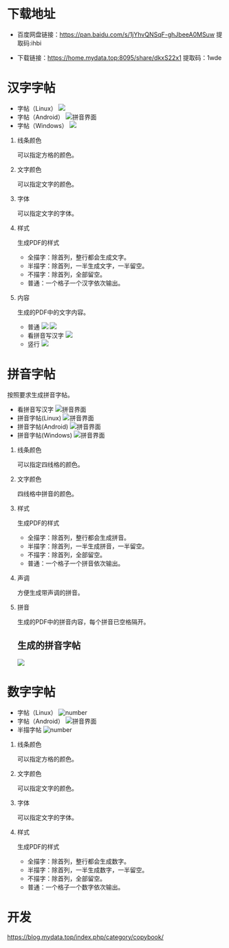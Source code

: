 # 下载地址
- 百度网盘链接：https://pan.baidu.com/s/1jYhvQNSqF-ghJbeeA0MSuw 提取码:ihbi

- 下载链接：https://home.mydata.top:8095/share/dkxS22x1 提取码：1wde

# 汉字字帖
- 字帖（Linux）
![](./readme.res/hanzi-linux-1.png)
- 字帖（Android）
![拼音界面](./readme.res/hanzi-android-1.jpg)
- 字帖（Windows）
![](./readme.res/hanzi-windows-1.png)

1. 线条颜色

   可以指定方格的颜色。

2. 文字颜色

   可以指定文字的颜色。

3. 字体

   可以指定文字的字体。

3. 样式

   生成PDF的样式

   - 全描字：除首列，整行都会生成文字。
   - 半描字：除首列，一半生成文字，一半留空。
   - 不描字：除首列，全部留空。
   - 普通：一个格子一个汉字依次输出。

   

4. 内容

   生成的PDF中的文字内容。
   - 普通
   ![](./readme.res/hanzi-pdf1.png)
   ![](./readme.res/hanzi-pdf2.png)
   - 看拼音写汉字
   ![](./readme.res/hanzi-with-pinyin-pdf1.png)
   - 竖行
   ![](./readme.res/vertical.png)
   

# 拼音字帖

按照要求生成拼音字帖。
- 看拼音写汉字
![拼音界面](./readme.res/pinyin-linux-2.png)
- 拼音字帖(Linux)
![拼音界面](./readme.res/pinyin-linux-1.png)
- 拼音字帖(Android)
![拼音界面](./readme.res/pinyin-android-1.jpg)
- 拼音字帖(Windows)
![拼音界面](./readme.res/pinyin-windows-1.png)



1. 线条颜色

   可以指定四线格的颜色。

2. 文字颜色

   四线格中拼音的颜色。

3. 样式

   生成PDF的样式

   - 全描字：除首列，整行都会生成拼音。
   - 半描字：除首列，一半生成拼音，一半留空。
   - 不描字：除首列，全部留空。
   - 普通：一个格子一个拼音依次输出。

4. 声调

   方便生成带声调的拼音。

5. 拼音

   生成的PDF中的拼音内容，每个拼音已空格隔开。

   ## 生成的拼音字帖

   ![](./readme.res/pinyin-pdf.png)

# 数字字帖
- 字帖（Linux）
![number](./readme.res/number-linux-1.png)
- 字帖（Android）
![拼音界面](./readme.res/number-android-1.jpg)
- 半描字帖
![number](./readme.res/number-linux-2.png)

1. 线条颜色

    可以指定方格的颜色。

2. 文字颜色

    可以指定文字的颜色。

3. 字体

    可以指定文字的字体。

4. 样式

    生成PDF的样式

    - 全描字：除首列，整行都会生成数字。
    - 半描字：除首列，一半生成数字，一半留空。
    - 不描字：除首列，全部留空。
    - 普通：一个格子一个数字依次输出。

# 开发

https://blog.mydata.top/index.php/category/copybook/